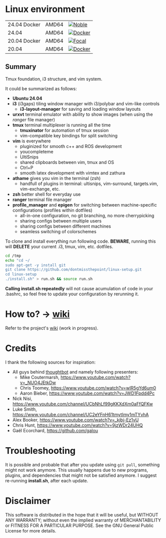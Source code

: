 # Linux environment

|              |       |                                                                                                                                                                       |
|--------------|-------|-----|
| 24.04 Docker | AMD64 | [![Noble](https://github.com/dontmissthepoint/linux-setup/actions/workflows/noble.yml/badge.svg)](https://github.com/dontmissthepoint/linux-setup/actions/workflows/noble.yml) |
| 24.04        | AMD64 | [![Docker](https://github.com/dontmissthepoint/linux-setup/actions/workflows/docker.yml/badge.svg)](https://github.com/dontmissthepoint/linux-setup/actions/workflows/docker.yml)       |
| 20.04 Docker | AMD64 | [![Focal](https://github.com/dontmissthepoint/linux-setup/actions/workflows/focal.yml/badge.svg)](https://github.com/dontmissthepoint/linux-setup/actions/workflows/focal.yml)          |
| 20.04        | AMD64 | [![Docker](https://github.com/dontmissthepoint/linux-setup/actions/workflows/docker.yml/badge.svg)](https://github.com/dontmissthepoint/linux-setup/actions/workflows/docker.yml)       |

## Summary

Tmux foundation, i3 structure, and vim system.

It could be summarized as follows:
* **Ubuntu 24.04**
* **i3** (i3gaps) tiling window manager with i3/polybar and vim-like controls
  * **i3-layout-manager** for saving and loading window layouts
* **urxvt** terminal emulator with ability to show images (when using the *ranger* file manager)
* **tmux** terminal multiplexer is running all the time
  * **tmuxinator** for automation of tmux session
  * vim-compatible key bindings for split switching
* **vim** is everywhere
  * pluginized for smooth c++ and ROS development
  * youcompleteme
  * UltiSnips
  * shared clipboards between vim, tmux and OS
  * Ctrl+P
  * smooth latex development with vimtex and zathura
* **athame** gives you vim in the terminal (zsh)
  * handfull of plugins in terminal: ultisnips, vim-surround, targets.vim, vim-exchange, etc.
* **zsh** better shell for everyday use
* **ranger** terminal file manager
* **profile_manager** and **epigen** for switching between machine-specific configurations (profiles within dotfiles)
  * all-in-one configuration, no git branching, no more cherrypicking
  * sharing configs between multiple users
  * sharing configs between different machines
  * seamless switching of colorschemes

To clone and install everything run following code. **BEWARE**, running this will **DELETE** your current .i3, tmux, vim, etc. dotfiles.
```bash
cd /tmp
echo "cd ~/
sudo apt-get -y install git
git clone https://github.com/dontmissthepoint/linux-setup.git
cd linux-setup
./install.sh" > run.sh && source run.sh
```
**Calling install.sh repeatedly** will not cause acumulation of code in your .bashrc, so feel free to update your configuration by rerunning it.

# How to? -> [wiki](https://github.com/dontmissthepoint/linux-setup/wiki)

Refer to the project's [wiki](https://github.com/klaxalk/linux-setup/wiki) (work in progress).

# Credits

I thank the following sources for inspiration:

* All guys behind [thoughtbot](https://www.youtube.com/user/ThoughtbotVideo) and namely following presenters:
  * Mike Coutermarsh, https://www.youtube.com/watch?v=_NUO4JEtkDw
  * Chris Toomey, https://www.youtube.com/watch?v=wlR5gYd6um0
  * Aaron Bieber, https://www.youtube.com/watch?v=JWD1Fpdd4Pc
* Nick Nisi, https://www.youtube.com/channel/UCbNhLf99gKKXdXm0aFfQFKw
* Luke Smith, https://www.youtube.com/channel/UC2eYFnH61tmytImy1mTYvhA
* Alex Booker, https://www.youtube.com/watch?v=_kjbj-Ez1vU
* Chris Hunt, https://www.youtube.com/watch?v=9jzWDr24UHQ
* Gaël Ecorchard, https://github.com/galou

# Troubleshooting

It is possible and probable that after you update using ```git pull```, something might not work anymore.
This usually happens due to new programs, plugins, and dependencies that might not be satisfied anymore.
I suggest re-running **install.sh**, after each update.

# Disclaimer

This software is distributed in the hope that it will be useful, but WITHOUT ANY WARRANTY; without even the implied warranty of MERCHANTABILITY or FITNESS FOR A PARTICULAR PURPOSE.
See the GNU General Public License for more details.
